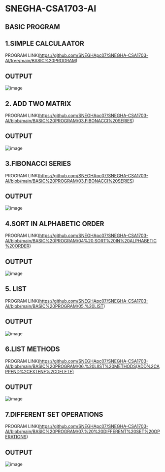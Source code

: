 # SNEGHA-CSA1703-AI

## BASIC PROGRAM
## 1.SIMPLE CALCULAATOR 

PROGRAM LINK(https://github.com/SNEGHApc07/SNEGHA-CSA1703-AI/tree/main/BASIC%20PROGRAM)
## OUTPUT
![image](https://user-images.githubusercontent.com/112924718/235121924-6b2cad39-334f-421e-bf50-e2404c05f33d.png)

## 2. ADD TWO MATRIX
PROGRAM LINK(https://github.com/SNEGHApc07/SNEGHA-CSA1703-AI/blob/main/BASIC%20PROGRAM/03.FIBONACCI%20SERIES)
## OUTPUT
![image](https://user-images.githubusercontent.com/112924718/235122528-3850fa24-e65a-4bde-9a80-1b75e37f8d2b.png)


## 3.FIBONACCI SERIES
PROGRAM LINK(https://github.com/SNEGHApc07/SNEGHA-CSA1703-AI/blob/main/BASIC%20PROGRAM/03.FIBONACCI%20SERIES)
## OUTPUT
![image](https://user-images.githubusercontent.com/112924718/235122651-650ecde4-e786-496c-a7fa-789a1804ad24.png)

## 4.SORT IN ALPHABETIC ORDER
PROGRAM LINK(https://github.com/SNEGHApc07/SNEGHA-CSA1703-AI/blob/main/BASIC%20PROGRAM/04%20.SORT%20IN%20ALPHABETIC%20ORDER)
## OUTPUT
![image](https://user-images.githubusercontent.com/112924718/235124663-03817a3a-f965-4013-b025-16cd92ea3098.png)

## 5. LIST
PROGRAM LINK(https://github.com/SNEGHApc07/SNEGHA-CSA1703-AI/blob/main/BASIC%20PROGRAM/05.%20LIST)
## OUTPUT
![image](https://user-images.githubusercontent.com/112924718/235125950-c3eaf16d-aa67-42fd-ba9a-a0cfc88f4200.png)

## 6.LIST METHODS
PROGRAM LINK(https://github.com/SNEGHApc07/SNEGHA-CSA1703-AI/blob/main/BASIC%20PROGRAM/06.%20LIIST%20METHODS(ADD%2CAPPEND%2CEXTENF%2CDELETE)
## OUTPUT
![image](https://user-images.githubusercontent.com/112924718/235127517-ff890680-1133-4583-8728-fb6078ecdad2.png)

## 7.DIFFERENT SET OPERATIONS
PROGRAM LINK(https://github.com/SNEGHApc07/SNEGHA-CSA1703-AI/blob/main/BASIC%20PROGRAM/07.%20%20DIFFERENT%20SET%20OPERATIONS)
## OUTPUT
![image](https://user-images.githubusercontent.com/112924718/235128893-27d7438a-6c62-4e29-a8e3-af736722bd6f.png)


